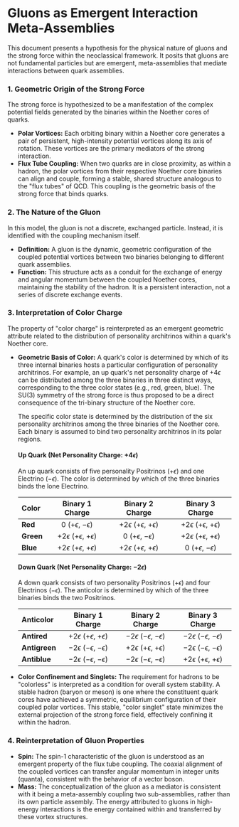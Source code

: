 # Gluons as Emergent Interaction Meta-Assemblies

This document presents a hypothesis for the physical nature of gluons and the strong force within the neoclassical framework. It posits that gluons are not fundamental particles but are emergent, meta-assemblies that mediate interactions between quark assemblies.

### 1. Geometric Origin of the Strong Force

The strong force is hypothesized to be a manifestation of the complex potential fields generated by the binaries within the Noether cores of quarks.

-   **Polar Vortices:** Each orbiting binary within a Noether core generates a pair of persistent, high-intensity potential vortices along its axis of rotation. These vortices are the primary mediators of the strong interaction.
-   **Flux Tube Coupling:** When two quarks are in close proximity, as within a hadron, the polar vortices from their respective Noether core binaries can align and couple, forming a stable, shared structure analogous to the "flux tubes" of QCD. This coupling is the geometric basis of the strong force that binds quarks.

### 2. The Nature of the Gluon

In this model, the gluon is not a discrete, exchanged particle. Instead, it is identified with the coupling mechanism itself.

-   **Definition:** A gluon is the dynamic, geometric configuration of the coupled potential vortices between two binaries belonging to different quark assemblies.
-   **Function:** This structure acts as a conduit for the exchange of energy and angular momentum between the coupled Noether cores, maintaining the stability of the hadron. It is a persistent interaction, not a series of discrete exchange events.

### 3. Interpretation of Color Charge

The property of "color charge" is reinterpreted as an emergent geometric attribute related to the distribution of personality architrinos within a quark's Noether core.

-   **Geometric Basis of Color:** A quark's color is determined by which of its three internal binaries hosts a particular configuration of personality architrinos. For example, an up quark's net personality charge of $+4\epsilon$ can be distributed among the three binaries in three distinct ways, corresponding to the three color states (e.g., red, green, blue). The SU(3) symmetry of the strong force is thus proposed to be a direct consequence of the tri-binary structure of the Noether core.

    The specific color state is determined by the distribution of the six personality architrinos among the three binaries of the Noether core. Each binary is assumed to bind two personality architrinos in its polar regions.

    #### Up Quark (Net Personality Charge: $+4\epsilon$)
    An up quark consists of five personality Positrinos ($+\epsilon$) and one Electrino ($-\epsilon$). The color is determined by which of the three binaries binds the lone Electrino.

    | Color | Binary 1 Charge | Binary 2 Charge | Binary 3 Charge |
    | :--- | :---: | :---: | :---: |
    | **Red** | 0 ($+\epsilon$, $-\epsilon$) | $+2\epsilon$ ($+\epsilon$, $+\epsilon$) | $+2\epsilon$ ($+\epsilon$, $+\epsilon$) |
    | **Green** | $+2\epsilon$ ($+\epsilon$, $+\epsilon$) | 0 ($+\epsilon$, $-\epsilon$) | $+2\epsilon$ ($+\epsilon$, $+\epsilon$) |
    | **Blue** | $+2\epsilon$ ($+\epsilon$, $+\epsilon$) | $+2\epsilon$ ($+\epsilon$, $+\epsilon$) | 0 ($+\epsilon$, $-\epsilon$) |

    #### Down Quark (Net Personality Charge: $-2\epsilon$)
    A down quark consists of two personality Positrinos ($+\epsilon$) and four Electrinos ($-\epsilon$). The anticolor is determined by which of the three binaries binds the two Positrinos.

    | Anticolor | Binary 1 Charge | Binary 2 Charge | Binary 3 Charge |
    | :--- | :---: | :---: | :---: |
    | **Antired** | $+2\epsilon$ ($+\epsilon$, $+\epsilon$) | $-2\epsilon$ ($-\epsilon$, $-\epsilon$) | $-2\epsilon$ ($-\epsilon$, $-\epsilon$) |
    | **Antigreen**| $-2\epsilon$ ($-\epsilon$, $-\epsilon$) | $+2\epsilon$ ($+\epsilon$, $+\epsilon$) | $-2\epsilon$ ($-\epsilon$, $-\epsilon$) |
    | **Antiblue** | $-2\epsilon$ ($-\epsilon$, $-\epsilon$) | $-2\epsilon$ ($-\epsilon$, $-\epsilon$) | $+2\epsilon$ ($+\epsilon$, $+\epsilon$) |

-   **Color Confinement and Singlets:** The requirement for hadrons to be "colorless" is interpreted as a condition for overall system stability. A stable hadron (baryon or meson) is one where the constituent quark cores have achieved a symmetric, equilibrium configuration of their coupled polar vortices. This stable, "color singlet" state minimizes the external projection of the strong force field, effectively confining it within the hadron.

### 4. Reinterpretation of Gluon Properties

-   **Spin:** The spin-1 characteristic of the gluon is understood as an emergent property of the flux tube coupling. The coaxial alignment of the coupled vortices can transfer angular momentum in integer units (quanta), consistent with the behavior of a vector boson.
-   **Mass:** The conceptualization of the gluon as a mediator is consistent with it being a meta-assembly coupling two sub-assemblies, rather than its own particle assembly. The energy attributed to gluons in high-energy interactions is the energy contained within and transferred by these vortex structures.
